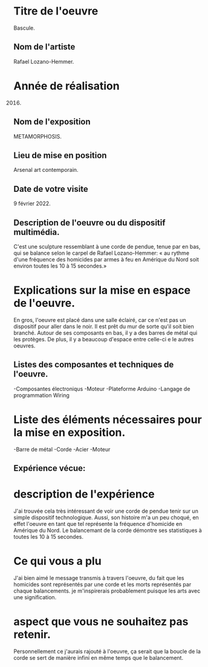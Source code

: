 
# Titre de l'oeuvre
Bascule.

## Nom de l'artiste
Rafael Lozano-Hemmer.

# Année de réalisation
2016.

## Nom de l'exposition
METAMORPHOSIS.

## Lieu de mise en position
Arsenal art contemporain.

## Date de votre visite
9 février 2022.

## Description de l'oeuvre ou du dispositif multimédia.
C'est une sculpture ressemblant à une corde de pendue, tenue par en bas, qui se balance selon le carpel de Rafael Lozano-Hemmer: « au rythme d'une fréquence des homicides par armes à feu en Amérique du Nord soit environ toutes les 10 à 15 secondes.»

# Explications sur la mise en espace de l'oeuvre.
En gros, l'oeuvre est placé dans une salle éclairé, car ce n'est pas un dispositif pour aller dans le noir. Il est prêt du mur de sorte qu'il soit bien branché. Autour de ses composants en bas, il y a des barres de métal qui les protèges. De plus, il y a beaucoup d'espace entre celle-ci e le autres oeuvres.

## Listes des composantes et techniques de l'oeuvre.
-Composantes électroniqus
-Moteur
-Plateforme Arduino
-Langage de programmation Wiring

# Liste des éléments nécessaires pour la mise en exposition.
-Barre de métal
-Corde
-Acier
-Moteur

## Expérience vécue:

# description de l'expérience
J'ai trouvée cela très intéressant de voir une corde de pendue tenir sur un simple dispositif technologique. Aussi, son histoire m'a un peu choqué, en effet l'oeuvre en tant que tel représente la fréquence d'homicide en Amérique du Nord. Le balancemant de la corde démontre ses statistiques à toutes les 10 à 15 secondes.

# Ce qui vous a plu
J'ai bien aimé le message transmis à travers l'oeuvre, du fait que les homicides sont représentés par une corde et les morts représentés par chaque balancements. je m'inspirerais probablement puisque les arts avec une signification.

# aspect que vous ne souhaitez pas retenir.
Personnellement ce j'aurais rajouté à l'oeuvre, ça serait que la boucle de la corde se sert de manière infini en même temps que le balancement.
